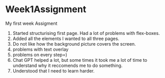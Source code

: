 # Week1Assignment

My first week Assigment

1. Started structurising first page. Had a lot of problems with flex-boxes.
2. Added all the elements I wanted to all three pages.
3. Do not like how the background picture covers the screen.
4. problems with text overlay
5. problems on every step=)
6. Chat GPT helped a lot, but some times it took me a lot of time to understand why it reccomends me to do something.
7. Understood that I need to learn harder.
